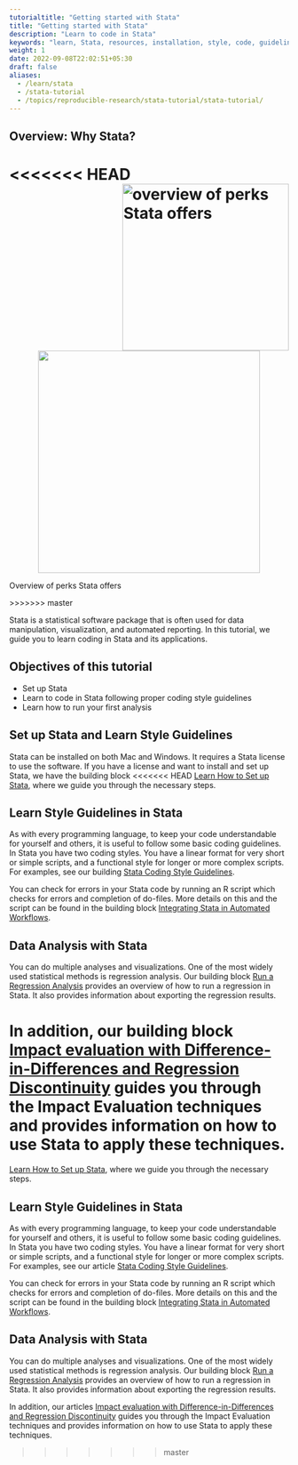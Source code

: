 ```yaml
---
tutorialtitle: "Getting started with Stata"
title: "Getting started with Stata"
description: "Learn to code in Stata"
keywords: "learn, Stata, resources, installation, style, code, guidelines, best practices"
weight: 1
date: 2022-09-08T22:02:51+05:30
draft: false
aliases:
  - /learn/stata
  - /stata-tutorial
  - /topics/reproducible-research/stata-tutorial/stata-tutorial/
---
```

## Overview: Why Stata?
<<<<<<< HEAD
<a href= '/images/advantagesstata.png' target="blank"> <img src="/images/advantagesstata.png" alt="overview of perks Stata offers" width="300" style="float:right;"></a>
=======

<p align = "center">
<img src = "../images/advantagesstata.png" width="400">
<figcaption> Overview of perks Stata offers </figcaption>
</p>
>>>>>>> master

Stata is a statistical software package that is often used for data manipulation, visualization, and automated reporting. In this tutorial, we guide you to learn coding in Stata and its applications.

## Objectives of this tutorial
-	Set up Stata
- Learn to code in Stata following proper coding style guidelines
- Learn how to run your first analysis

## Set up Stata and Learn Style Guidelines
Stata can be installed on both Mac and Windows. It requires a Stata license to use the software. If you have a license and want to install and set up Stata, we have the building block 
<<<<<<< HEAD
[Learn How to Set up Stata](https://tilburgsciencehub.com/topics/configure-your-computer/statistics-and-computation/stata/), where we guide you through the necessary steps. 

## Learn Style Guidelines in Stata
As with every programming language, to keep your code understandable for yourself and others, it is useful to follow some basic coding guidelines. In Stata you have two coding styles. You have a linear format for very short or simple scripts, and a functional style for longer or more complex scripts. For examples, see our building [Stata Coding Style Guidelines](https://tilburgsciencehub.com/topics/develop-your-research-skills/tips/stata-code-style/).

You can check for errors in your Stata code by running an R script which checks for errors and completion of do-files. More details on this and the script can be found in the building block [Integrating Stata in Automated Workflows](https://tilburgsciencehub.com/topics/automate-and-execute-your-work/automate-your-workflow/stata-error-handling-make/).

## Data Analysis with Stata
You can do multiple analyses and visualizations. One of the most widely used statistical methods is regression analysis. Our building block [Run a Regression Analysis](https://tilburgsciencehub.com/topics/analyze-data/regressions/regression-analysis/) provides an overview of how to run a regression in Stata. It also provides information about exporting the regression results.

In addition, our building block [Impact evaluation with Difference-in-Differences and Regression Discontinuity](https://tilburgsciencehub.com/topics/analyze-data/regressions/impact-evaluation/) guides you through the Impact Evaluation techniques and provides information on how to use Stata to apply these techniques.
=======
[Learn How to Set up Stata](/install/stata), where we guide you through the necessary steps. 

## Learn Style Guidelines in Stata
As with every programming language, to keep your code understandable for yourself and others, it is useful to follow some basic coding guidelines. In Stata you have two coding styles. You have a linear format for very short or simple scripts, and a functional style for longer or more complex scripts. For examples, see our article [Stata Coding Style Guidelines](/write/good-code/stata).

You can check for errors in your Stata code by running an R script which checks for errors and completion of do-files. More details on this and the script can be found in the building block [Integrating Stata in Automated Workflows](/automate/stata).

## Data Analysis with Stata
You can do multiple analyses and visualizations. One of the most widely used statistical methods is regression analysis. Our building block [Run a Regression Analysis](/analyze/regression) provides an overview of how to run a regression in Stata. It also provides information about exporting the regression results.

In addition, our articles [Impact evaluation with Difference-in-Differences and Regression Discontinuity](/impact/evaluation) guides you through the Impact Evaluation techniques and provides information on how to use Stata to apply these techniques.
>>>>>>> master


